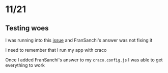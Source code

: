 # 11/21

## Testing woes


I was running into this [issue](https://stackoverflow.com/questions/52860868/typescript-paths-not-resolving-when-running-jest) and FranSanchi's answer was not fixing it

I need to remember that I run my app with craco

Once I added FranSanchi's answer to my `craco.config.js` I was able to get everything to work